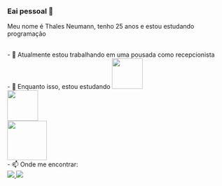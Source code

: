 ### Eai pessoal 👋
Meu nome é Thales Neumann, tenho 25 anos e estou estudando programação

<br>
- 🔭 Atualmente estou trabalhando em uma pousada como recepcionista
 <br>
- 🌱 Enquanto isso, estou estudando 
<img src="https://img.shields.io/badge/HTML5-E34F26?style=for-the-badge&logo=html5&logoColor=white" width="70px">
<br>
<img src="https://img.shields.io/badge/CSS3-1572B6?style=for-the-badge&logo=css3&logoColor=white" width="70px">
<br>
<img src="https://img.shields.io/badge/JavaScript-F7DF1E?style=for-the-badge&logo=javascript&logoColor=black" width="90px">
<br>
- 📫 Onde me encontrar:
<br>
<a href="mailto:thalesneumann@gmail.com"><img src="https://img.shields.io/badge/Gmail-D14836?style=for-the-badge&logo=gmail&logoColor=white"> </a> 
 <a href="https://www.instagram.com/thalesneumann/" target="_blank"><img src="https://img.shields.io/badge/Instagram-E4405F?style=for-the-badge&logo=instagram&logoColor=white"></a>

